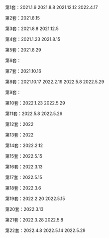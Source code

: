 
第1套：2021.1.9  2021.8.8  2021.12.12  2022.4.17

第2套：2021.8.15

第3套：2021.8.8  2021.12.5

第4套：2021.1.23  2021.8.15

第5套：2021.8.29

第6套：

第7套：2021.10.16

第8套：2021.10.17  2022.2.19  2022.5.8  2022.5.29

第9套：

第10套：2022.1.23  2022.5.29

第11套：2022.5.8  2022.5.26

第12套：2022

第13套：2022

第14套：2022.2.12

第15套：2022.5.15

第16套：2022.3.13

第17套：2022.5.15

第18套：2022.3.6

第19套：2022.2.20  2022.5.15

第20套：2022.3.13

第21套：2022.3.28  2022.5.8

第22套：2022.4.8  2022.5.14  2022.5.29


